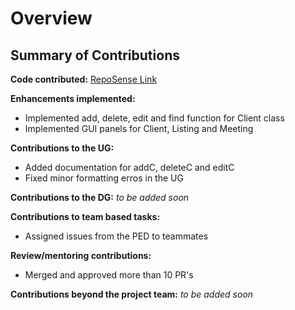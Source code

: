 # Overview


## Summary of Contributions

**Code contributed:** [RepoSense Link](https://nus-cs2103-ay2223s1.github.io/tp-dashboard/?search=gavzzz&breakdown=true&sort=groupTitle&sortWithin=title&since=2022-09-16&timeframe=commit&mergegroup=&groupSelect=groupByRepos&checkedFileTypes=docs~functional-code~test-code~other)


**Enhancements implemented:**
* Implemented add, delete, edit and find function for Client class
* Implemented GUI panels for Client, Listing and Meeting

**Contributions to the UG:**

* Added documentation for addC, deleteC and editC
* Fixed minor formatting erros in the UG

**Contributions to the DG:** *to be added soon*

**Contributions to team based tasks:**
* Assigned issues from the PED to teammates

**Review/mentoring contributions:**
* Merged and approved more than 10 PR's

**Contributions beyond the project team:** *to be added soon*
